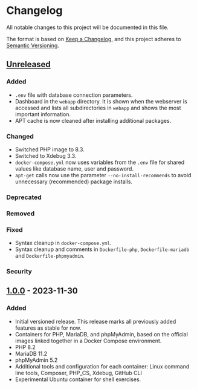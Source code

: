 # Changelog

All notable changes to this project will be documented in this file.

The format is based on [Keep a Changelog](https://keepachangelog.com/en/1.1.0/),
and this project adheres to [Semantic Versioning](https://semver.org/spec/v2.0.0.html).

## [Unreleased]

### Added

- `.env` file with database connection parameters.
- Dashboard in the `webapp` directory. It is shown when the webserver is accessed and lists all subdirectories in `webapp` and shows the most important information.
- APT cache is now cleaned after installing additional packages.

### Changed

- Switched PHP image to 8.3.
- Switched to Xdebug 3.3.
- `docker-compose.yml` now uses variables from the `.env` file for shared values like database name, user and password.
- `apt-get` calls now use the parameter `--no-install-recommends` to avoid unnecessary (recommended) package installs.

### Deprecated

### Removed

### Fixed

- Syntax cleanup in `docker-compose.yml`.
- Syntax cleanup and comments in `Dockerfile-php`, `Dockerfile-mariadb` and `Dockerfile-phpmyadmin`.

### Security

## [1.0.0] - 2023-11-30

### Added

- Initial versioned release. This release marks all previously added features as stable for now.
- Containers for PHP, MariaDB, and phpMyAdmin, based on the official images linked together in a Docker Compose environment.
- PHP 8.2
- MariaDB 11.2
- phpMyAdmin 5.2
- Additional tools and configuration for each container: Linux command line tools, Composer, PHP_CS, Xdebug, GitHub CLI
- Experimental Ubuntu container for shell exercises.

[Unreleased]: https://github.com/Digital-Media/fhooe-web-dock/compare/1.0.0...HEAD
[1.0.0]: https://github.com/Digital-Media/fhooe-web-dock/releases/tag/1.0.0

